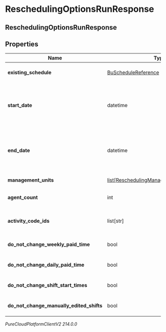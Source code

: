 # ReschedulingOptionsRunResponse

## ReschedulingOptionsRunResponse

## Properties

|Name | Type | Description | Notes|
|------------ | ------------- | ------------- | -------------|
| **existing_schedule** | [BuScheduleReference](BuScheduleReference) | The existing schedule to which this reschedule run applies | [optional] |
| **start_date** | datetime | The start date of the period to reschedule. Date time is represented as an ISO-8601 string. For example: yyyy-MM-ddTHH:mm:ss[.mmm]Z | [optional] |
| **end_date** | datetime | The end date of the period to reschedule. Date time is represented as an ISO-8601 string. For example: yyyy-MM-ddTHH:mm:ss[.mmm]Z | [optional] |
| **management_units** | [list[ReschedulingManagementUnitResponse]](ReschedulingManagementUnitResponse) | Per-management unit rescheduling options | [optional] |
| **agent_count** | int | The number of agents to be considered in the reschedule | [optional] |
| **activity_code_ids** | list[str] | The IDs of the activity codes being considered for reschedule | [optional] |
| **do_not_change_weekly_paid_time** | bool | Whether weekly paid time is allowed to be changed | [optional] |
| **do_not_change_daily_paid_time** | bool | Whether daily paid time is allowed to be changed | [optional] |
| **do_not_change_shift_start_times** | bool | Whether shift start times are allowed to be changed | [optional] |
| **do_not_change_manually_edited_shifts** | bool | Whether manually edited shifts are allowed to be changed | [optional] |



_PureCloudPlatformClientV2 214.0.0_
